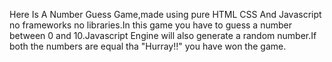 Here Is A Number Guess Game,made using pure HTML CSS And Javascript no frameworks no libraries.In this game you have to guess a number 
between 0 and 10.Javascript Engine will also generate a random number.If both the numbers are equal tha "Hurray!!" you have won the game.
